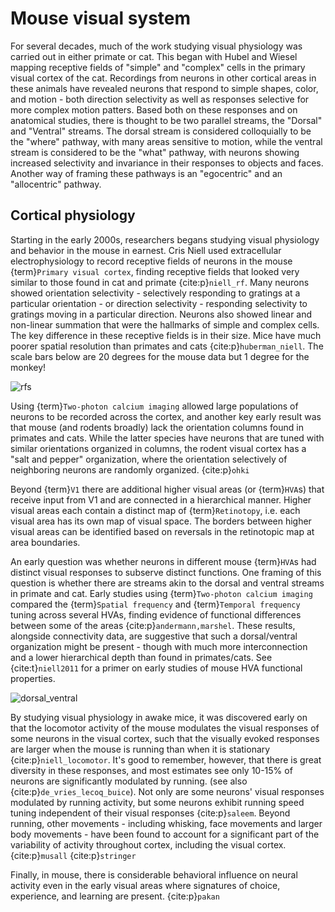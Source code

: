 # Mouse visual system

For several decades, much of the work studying visual physiology was carried out
in either primate or cat. This began with Hubel and Wiesel mapping receptive
fields of "simple" and "complex" cells in the primary visual cortex of the cat.
Recordings from neurons in other cortical areas in these animals have revealed
neurons that respond to simple shapes, color, and motion - both direction
selectivity as well as responses selective for more complex motion patters.
Based both on these responses and on anatomical studies, there is thought to be
two parallel streams, the "Dorsal" and "Ventral" streams. The dorsal stream is
considered colloquially to be the "where" pathway, with many areas sensitive to
motion, while the ventral stream is considered to be the "what" pathway, with
neurons showing increased selectivity and invariance in their responses to
objects and faces. Another way of framing these pathways is an "egocentric" and
an "allocentric" pathway.

## Cortical physiology

Starting in the early 2000s, researchers begans studying visual physiology and
behavior in the mouse in earnest. Cris Niell used extracellular
electrophysiology to record receptive fields of neurons in the mouse
{term}`Primary visual cortex`, finding receptive fields that looked very similar
to those found in cat and primate {cite:p}`niell_rf`. Many neurons showed
orientation selectivity - selectively responding to gratings at a particular
orientation - or direction selectivity - responding selectivity to gratings
moving in a particular direction. Neurons also showed linear and non-linear
summation that were the hallmarks of simple and complex cells. The key
difference in these receptive fields is in their size. Mice have much poorer
spatial resolution than primates and cats {cite:p}`huberman_niell`. The scale
bars below are 20 degrees for the mouse data but 1 degree for the monkey!

![rfs](/resources/NiellHubermann_RFs.png)

Using {term}`Two-photon calcium imaging` allowed large populations of neurons to
be recorded across the cortex, and another key early result was that mouse (and
rodents broadly) lack the orientation columns found in primates and cats. While
the latter species have neurons that are tuned with similar orientations
organized in columns, the rodent visual cortex has a "salt and pepper"
organization, where the orientation selectively of neighboring neurons are
randomly organized. {cite:p}`ohki`

Beyond {term}`V1` there are additional higher visual areas (or {term}`HVA`s)
that receive input from V1 and are connected in a hierarchical manner. Higher
visual areas each contain a distinct map of {term}`Retinotopy`, i.e. each visual
area has its own map of visual space. The borders between higher visual areas
can be identified based on reversals in the retinotopic map at area boundaries.

An early question was whether neurons in different mouse {term}`HVA`s had distinct
visual responses to subserve distinct functions. One framing of this question is
whether there are streams akin to the dorsal and ventral streams in primate and
cat. Early studies using {term}`Two-photon calcium imaging` compared the
{term}`Spatial frequency` and {term}`Temporal frequency` tuning across several
HVAs, finding evidence of functional differences between some of the areas
{cite:p}`andermann,marshel`. These results, alongside connectivity data, are
suggestive that such a dorsal/ventral organization might be present - though
with much more interconnection and a lower hierarchical depth than found in
primates/cats. See {cite:t}`niell2011` for a primer on early studies of mouse
HVA functional properties.

![dorsal_ventral](/resources/Niell_visual_hierarchy.png)

By studying visual physiology in awake mice, it was discovered early on that the
locomotor activity of the mouse modulates the visual responses of some neurons
in the visual cortex, such that the visually evoked responses are larger when
the mouse is running than when it is stationary {cite:p}`niell_locomotor`. It's
good to remember, however, that there is great diversity in these responses, and
most estimates see only 10-15% of neurons are significantly modulated by
running. (see also {cite:p}`de_vries_lecoq_buice`). Not only are some neurons'
visual responses modulated by running activity, but some neurons exhibit running
speed tuning independent of their visual responses {cite:p}`saleem`. Beyond
running, other movements - including whisking, face movements and larger body
movements - have been found to account for a significant part of the variability
of activity throughout cortex, including the visual cortex. {cite:p}`musall`
{cite:p}`stringer`

Finally, in mouse, there is considerable behavioral influence on neural activity
even in the early visual areas where signatures of choice, experience, and
learning are present. {cite:p}`pakan`
